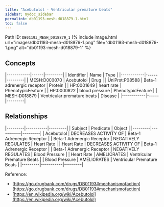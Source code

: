 ```yaml
---
title: "Acebutolol - Ventricular premature beats"
sidebar: mydoc_sidebar
permalink: db01193-mesh-d018879-1.html
toc: false 
---
```



Path ID: `DB01193_MESH_D018879_1`
{% include image.html url="images/db01193-mesh-d018879-1.png" file="db01193-mesh-d018879-1.png" alt="db01193-mesh-d018879-1" %}

## Concepts

|------------|------|---------|
| Identifier | Name | Type    |
|------------|------|---------|
| MESH:D000070 | Acebutolol | Drug |
| UniProt:P08588 | Beta-1 adrenergic receptor | Protein |
| HP:0001649 | heart rate | PhenotypicFeature |
| HP:0000822 | blood pressure | PhenotypicFeature |
| MESH:D018879 | Ventricular premature beats | Disease |
|------------|------|---------|

## Relationships

|---------|-----------|---------|
| Subject | Predicate | Object  |
|---------|-----------|---------|
| Acebutolol | DECREASES ACTIVITY OF | Beta-1 Adrenergic Receptor |
| Beta-1 Adrenergic Receptor | NEGATIVELY REGULATES | Heart Rate |
| Heart Rate | DECREASES ACTIVITY OF | Beta-1 Adrenergic Receptor |
| Beta-1 Adrenergic Receptor | NEGATIVELY REGULATES | Blood Pressure |
| Heart Rate | AMELIORATES | Ventricular Premature Beats |
| Blood Pressure | AMELIORATES | Ventricular Premature Beats |
|---------|-----------|---------|

Reference: 
  - [https://go.drugbank.com/drugs/DB01193#mechanismofaction](https://go.drugbank.com/drugs/DB01193#mechanismofaction)
  - [https://en.wikipedia.org/wiki/Acebutolol](https://en.wikipedia.org/wiki/Acebutolol)

